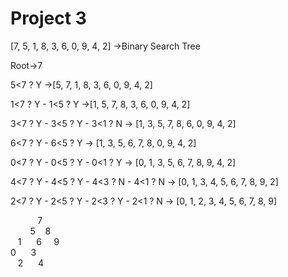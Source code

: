 # Project 3
[7, 5, 1, 8, 3, 6, 0, 9, 4, 2] ->Binary Search Tree

Root->7

5<7 ? Y ->[5, 7, 1, 8, 3, 6, 0, 9, 4, 2]

1<7 ? Y - 1<5 ? Y ->[1, 5, 7, 8, 3, 6, 0, 9, 4, 2]

3<7 ? Y - 3<5 ? Y - 3<1 ? N -> [1, 3, 5, 7, 8, 6, 0, 9, 4, 2]

6<7 ? Y - 6<5 ? Y -> [1, 3, 5, 6, 7, 8, 0, 9, 4, 2]

0<7 ? Y - 0<5 ? Y - 0<1 ? Y -> [0, 1, 3, 5, 6, 7, 8, 9, 4, 2]

4<7 ? Y - 4<5 ? Y - 4<3 ? N - 4<1 ? N -> [0, 1, 3, 4, 5, 6, 7, 8, 9, 2]

2<7 ? Y - 2<5 ? Y - 2<3 ? Y - 2<1 ? N -> [0, 1, 2, 3, 4, 5, 6, 7, 8, 9]

&nbsp;&nbsp;&nbsp;&nbsp;&nbsp;&nbsp;&nbsp;&nbsp;&nbsp;&nbsp;&nbsp;7\
&nbsp;&nbsp;&nbsp;&nbsp;&nbsp;&nbsp;&nbsp;&nbsp;5&nbsp;&nbsp;&nbsp;&nbsp;8\
&nbsp;&nbsp;&nbsp;1&nbsp;&nbsp;&nbsp;&nbsp;&nbsp;&nbsp;6&nbsp;&nbsp;&nbsp;&nbsp;&nbsp;9\
0&nbsp;&nbsp;&nbsp;&nbsp;&nbsp;&nbsp;3\
&nbsp;&nbsp;&nbsp;2&nbsp;&nbsp;&nbsp;&nbsp;&nbsp;&nbsp;4
